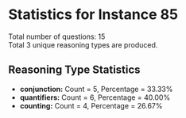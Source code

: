 # Statistics for Instance 85<br/>
Total number of questions: 15<br/>
Total 3 unique reasoning types are produced.<br/>
## Reasoning Type Statistics<br/>
- **conjunction:** Count = 5, Percentage = 33.33%<br/>
- **quantifiers:** Count = 6, Percentage = 40.00%<br/>
- **counting:** Count = 4, Percentage = 26.67%<br/>
